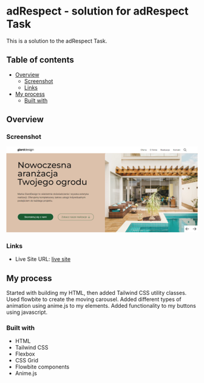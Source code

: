# adRespect - solution for adRespect Task

This is a solution to the adRespect Task.

## Table of contents

- [Overview](#overview)
  - [Screenshot](#screenshot)
  - [Links](#links)
- [My process](#my-process)
  - [Built with](#built-with)
 
## Overview

### Screenshot

![Screenshot](/assets/img/screenshot.png)


### Links

- Live Site URL: [live site](https://adrespect-megankullu.netlify.app/)

## My process

Started with building my HTML, then added Tailwind CSS utility classes. Used flowbite to create the moving carousel.
Added different types of animation using anime.js to my elements. Added functionality to my buttons using javascript.

### Built with

- HTML
- Tailwind CSS
- Flexbox
- CSS Grid
- Flowbite components
- Anime.js


